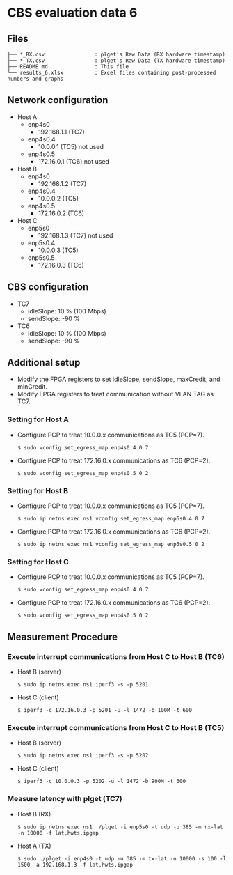 # CBS evaluation data 6

## Files

```
├── *_RX.csv                : plget's Raw Data (RX hardware timestamp)
├── *_TX.csv                : plget's Raw Data (TX hardware timestamp)
├── README.md               : This file
└── results_6.xlsx          : Excel files containing post-processed numbers and graphs
```

## Network configuration

- Host A
  - enp4s0
    - 192.168.1.1 (TC7)
  - enp4s0.4
    - 10.0.0.1 (TC5) not used
  - enp4s0.5
    - 172.16.0.1 (TC6) not used
- Host B
  - enp4s0
    - 192.168.1.2 (TC7)
  - enp4s0.4
    - 10.0.0.2 (TC5)
  - enp4s0.5
    - 172.16.0.2 (TC6)
- Host C
  - enp5s0
    - 192.168.1.3 (TC7) not used
  - enp5s0.4
    - 10.0.0.3 (TC5)
  - enp5s0.5
    - 172.16.0.3 (TC6)

## CBS configuration
- TC7
    - idleSlope: 10 % (100 Mbps)
    - sendSlope: -90 %
- TC6
    - idleSlope: 10 % (100 Mbps)
    - sendSlope: -90 %

## Additional setup

- Modify the FPGA registers to set idleSlope, sendSlope, maxCredit, and minCredit.
- Modify FPGA registers to treat communication without VLAN TAG as TC7.

### Setting for Host A
- Configure PCP to treat 10.0.0.x communications as TC5 (PCP=7).
   ```shell
   $ sudo vconfig set_egress_map enp4s0.4 0 7
   ```
- Configure PCP to treat 172.16.0.x communications as TC6 (PCP=2).
   ```shell
   $ sudo vconfig set_egress_map enp4s0.5 0 2
   ```

### Setting for Host B
- Configure PCP to treat 10.0.0.x communications as TC5 (PCP=7).
   ```shell
   $ sudo ip netns exec ns1 vconfig set_egress_map enp5s0.4 0 7
   ```
- Configure PCP to treat 172.16.0.x communications as TC6 (PCP=2).
   ```shell
   $ sudo ip netns exec ns1 vconfig set_egress_map enp5s0.5 0 2
   ```

### Setting for Host C
- Configure PCP to treat 10.0.0.x communications as TC5 (PCP=7).
   ```shell
   $ sudo vconfig set_egress_map enp4s0.4 0 7
   ```
- Configure PCP to treat 172.16.0.x communications as TC6 (PCP=2).
   ```shell
   $ sudo vconfig set_egress_map enp4s0.5 0 2
   ```

## Measurement Procedure

### Execute interrupt communications from Host C to Host B (TC6)
- Host B (server)
   ```shell
   $ sudo ip netns exec ns1 iperf3 -s -p 5201
   ```
- Host C (client)
   ```shell
   $ iperf3 -c 172.16.0.3 -p 5201 -u -l 1472 -b 100M -t 600
   ```

### Execute interrupt communications from Host C to Host B (TC5)
- Host B (server)
   ```shell
   $ sudo ip netns exec ns1 iperf3 -s -p 5202
   ```
- Host C (client)
   ```shell
   $ iperf3 -c 10.0.0.3 -p 5202 -u -l 1472 -b 900M -t 600
   ```

### Measure latency with plget (TC7)
- Host B (RX)
   ```shell
   $ sudo ip netns exec ns1 ./plget -i enp5s0 -t udp -u 385 -m rx-lat -n 10000 -f lat,hwts,ipgap
   ```
- Host A (TX)
   ```shell
   $ sudo ./plget -i enp4s0 -t udp -u 385 -m tx-lat -n 10000 -s 100 -l 1500 -a 192.168.1.3 -f lat,hwts,ipgap
   ```
